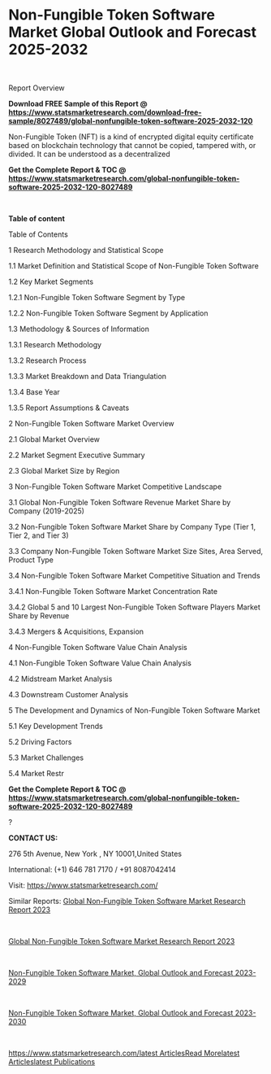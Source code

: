 <h1>Non-Fungible Token Software Market Global Outlook and Forecast 2025-2032</h1><br/><p>Report Overview</p>
 
 
 
 <p><strong>Download FREE Sample of this Report @ <a href="https://www.statsmarketresearch.com/download-free-sample/8027489/global-nonfungible-token-software-2025-2032-120">https://www.statsmarketresearch.com/download-free-sample/8027489/global-nonfungible-token-software-2025-2032-120</a></strong></p>
 
 
 
 <p>Non-Fungible Token (NFT) is a kind of encrypted digital equity certificate based on blockchain technology that cannot be copied, tampered with, or divided. It can be understood as a decentralized</p>
 
 
 
 <div><b>Get the Complete Report & TOC @ <a href="https://www.statsmarketresearch.com/global-nonfungible-token-software-2025-2032-120-8027489">https://www.statsmarketresearch.com/global-nonfungible-token-software-2025-2032-120-8027489</a></b></div>
 
 
 
 <p><br />
 
 <b>Table of content</b></p>
 
 
 
 <p>Table of Contents<br />
 
 1 Research Methodology and Statistical Scope<br />
 
 1.1 Market Definition and Statistical Scope of Non-Fungible Token Software<br />
 
 1.2 Key Market Segments<br />
 
 1.2.1 Non-Fungible Token Software Segment by Type<br />
 
 1.2.2 Non-Fungible Token Software Segment by Application<br />
 
 1.3 Methodology & Sources of Information<br />
 
 1.3.1 Research Methodology<br />
 
 1.3.2 Research Process<br />
 
 1.3.3 Market Breakdown and Data Triangulation<br />
 
 1.3.4 Base Year<br />
 
 1.3.5 Report Assumptions & Caveats<br />
 
 2 Non-Fungible Token Software Market Overview<br />
 
 2.1 Global Market Overview<br />
 
 2.2 Market Segment Executive Summary<br />
 
 2.3 Global Market Size by Region<br />
 
 3 Non-Fungible Token Software Market Competitive Landscape<br />
 
 3.1 Global Non-Fungible Token Software Revenue Market Share by Company (2019-2025)<br />
 
 3.2 Non-Fungible Token Software Market Share by Company Type (Tier 1, Tier 2, and Tier 3)<br />
 
 3.3 Company Non-Fungible Token Software Market Size Sites, Area Served, Product Type<br />
 
 3.4 Non-Fungible Token Software Market Competitive Situation and Trends<br />
 
 3.4.1 Non-Fungible Token Software Market Concentration Rate<br />
 
 3.4.2 Global 5 and 10 Largest Non-Fungible Token Software Players Market Share by Revenue<br />
 
 3.4.3 Mergers & Acquisitions, Expansion<br />
 
 4 Non-Fungible Token Software Value Chain Analysis<br />
 
 4.1 Non-Fungible Token Software Value Chain Analysis<br />
 
 4.2 Midstream Market Analysis<br />
 
 4.3 Downstream Customer Analysis<br />
 
 5 The Development and Dynamics of Non-Fungible Token Software Market<br />
 
 5.1 Key Development Trends<br />
 
 5.2 Driving Factors<br />
 
 5.3 Market Challenges<br />
 
 5.4 Market Restr</p>
 
 
 
 <div><b>Get the Complete Report & TOC @ <a href="https://www.statsmarketresearch.com/global-nonfungible-token-software-2025-2032-120-8027489">https://www.statsmarketresearch.com/global-nonfungible-token-software-2025-2032-120-8027489</a></b></div>
 
 
 
 <p>? </p>
 
 
 
 <p><b>CONTACT US:</b><br />
 
 276 5th Avenue, New York , NY 10001,United States<br />
 
 International: (+1) 646 781 7170 / +91 8087042414<br />
 
 Visit: <a href="https://www.statsmarketresearch.com/">https://www.statsmarketresearch.com/</a><br />
 
 Similar Reports: <a href="https://www.statsmarketresearch.com/global-nonfungible-token-software-2025-2032-120-8027489">Global Non-Fungible Token Software Market Research Report 2023</a><br />
 
 <br />
 
 <a href="https://www.statsmarketresearch.com/global-nonfungible-token-software-2025-2032-120-8027489">Global Non-Fungible Token Software Market Research Report 2023</a><br />
 
 <br />
 
 <a href="https://www.statsmarketresearch.com/global-nonfungible-token-software-2025-2032-120-8027489">Non-Fungible Token Software Market, Global Outlook and Forecast 2023-2029</a><br />
 
 <br />
 
 <a href="https://www.statsmarketresearch.com/global-nonfungible-token-software-2025-2032-120-8027489">Non-Fungible Token Software Market, Global Outlook and Forecast 2023-2030</a><br />
 
 <br />
 
 <a href="https://gyeongbokgung.com">https://www.statsmarketresearch.com/</a><a href="https://hallyeomaritime.com">latest Articles</a><a href="https://jingwansa.com">Read More</a><a href="https://nguoiviet.jp/">latest Articles</a><a href="https://www.intelmarketresearch.com/">latest Publications</a></p>